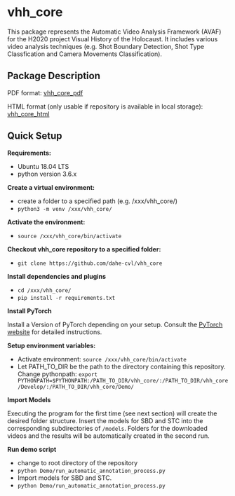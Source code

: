 # vhh_core

This package represents the Automatic Video Analysis Framework (AVAF) for the H2020 project Visual History of the 
Holocaust. It includes various video analysis techniques (e.g. Shot Boundary Detection, Shot Type Classfication and 
Camera Movements Classification).

## Package Description

PDF format: [vhh_core_pdf](https://github.com/dahe-cvl/vhh_core/blob/master/ApiSphinxDocumentation/build/latex/vhhcorepackageautomaticvideoanalysisframeworkvhh_core.pdf)
    
HTML format (only usable if repository is available in local storage): [vhh_core_html](https://github.com/dahe-cvl/vhh_core/blob/master/ApiSphinxDocumentation/build/html/index.html)

## Quick Setup

**Requirements:**

   * Ubuntu 18.04 LTS
   * python version 3.6.x

**Create a virtual environment:**

   * create a folder to a specified path (e.g. /xxx/vhh_core/)
   * ```python3 -m venv /xxx/vhh_core/```

**Activate the environment:**

   * ```source /xxx/vhh_core/bin/activate```

**Checkout vhh_core repository to a specified folder:**

   * ```git clone https://github.com/dahe-cvl/vhh_core```

**Install dependencies and plugins**

   * ```cd /xxx/vhh_core/```
   * ```pip install -r requirements.txt```
    
**Install PyTorch**

Install a Version of PyTorch depending on your setup. Consult the [PyTorch website](https://pytorch.org/get-started/locally/) for detailed instructions.

**Setup environment variables:**

   * Activate environment: ```source /xxx/vhh_core/bin/activate```
   * Let PATH_TO_DIR be the path to the directory containing this repository. Change pythonpath:
    ```export PYTHONPATH=$PYTHONPATH:/PATH_TO_DIR/vhh_core/:/PATH_TO_DIR/vhh_core/Develop/:/PATH_TO_DIR/vhh_core/Demo/```
   
**Import Models**

Executing the program for the first time (see next section) will create the desired folder structure. Insert the models for SBD and STC into the corresponding subdirectories of ```/models```.
Folders for the downloaded videos and the results will be automatically created in the second run.
   
**Run demo script**

   * change to root directory of the repository
   * ```python Demo/run_automatic_annotation_process.py```
   * Import models for SBD and STC.
   * ```python Demo/run_automatic_annotation_process.py```
